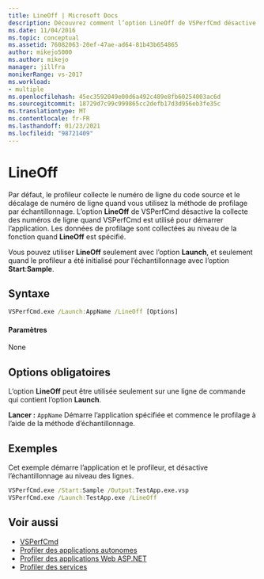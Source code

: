 ```yaml
---
title: LineOff | Microsoft Docs
description: Découvrez comment l’option LineOff de VSPerfCmd désactive la collecte des données de numéro de ligne lorsque VSPerfCmd est utilisé pour démarrer l’application.
ms.date: 11/04/2016
ms.topic: conceptual
ms.assetid: 76082063-20ef-47ae-ad64-81b43b654865
author: mikejo5000
ms.author: mikejo
manager: jillfra
monikerRange: vs-2017
ms.workload:
- multiple
ms.openlocfilehash: 45ec3592049e00d6a492c489e8fb60254003ac6d
ms.sourcegitcommit: 18729d7c99c999865cc2defb17d3d956eb3fe35c
ms.translationtype: MT
ms.contentlocale: fr-FR
ms.lasthandoff: 01/23/2021
ms.locfileid: "98721409"
---
```

# <a name="lineoff"></a>LineOff
Par défaut, le profileur collecte le numéro de ligne du code source et le décalage de numéro de ligne quand vous utilisez la méthode de profilage par échantillonnage. L’option **LineOff** de VSPerfCmd désactive la collecte des numéros de ligne quand VSPerfCmd est utilisé pour démarrer l’application. Les données de profilage sont collectées au niveau de la fonction quand **LineOff** est spécifié.

 Vous pouvez utiliser **LineOff** seulement avec l’option **Launch**, et seulement quand le profileur a été initialisé pour l’échantillonnage avec l’option **Start**:**Sample**.

## <a name="syntax"></a>Syntaxe

```cmd
VSPerfCmd.exe /Launch:AppName /LineOff [Options]
```

#### <a name="parameters"></a>Paramètres
 None

## <a name="required-options"></a>Options obligatoires
 L’option **LineOff** peut être utilisée seulement sur une ligne de commande qui contient l’option **Launch**.

 **Lancer :** `AppName` Démarre l’application spécifiée et commence le profilage à l’aide de la méthode d’échantillonnage.

## <a name="example"></a>Exemples
 Cet exemple démarre l’application et le profileur, et désactive l’échantillonnage au niveau des lignes.

```cmd
VSPerfCmd.exe /Start:Sample /Output:TestApp.exe.vsp
VSPerfCmd.exe /Launch:TestApp.exe /LineOff
```

## <a name="see-also"></a>Voir aussi
- [VSPerfCmd](../profiling/vsperfcmd.md)
- [Profiler des applications autonomes](../profiling/command-line-profiling-of-stand-alone-applications.md)
- [Profiler des applications Web ASP.NET](../profiling/command-line-profiling-of-aspnet-web-applications.md)
- [Profiler des services](../profiling/command-line-profiling-of-services.md)
